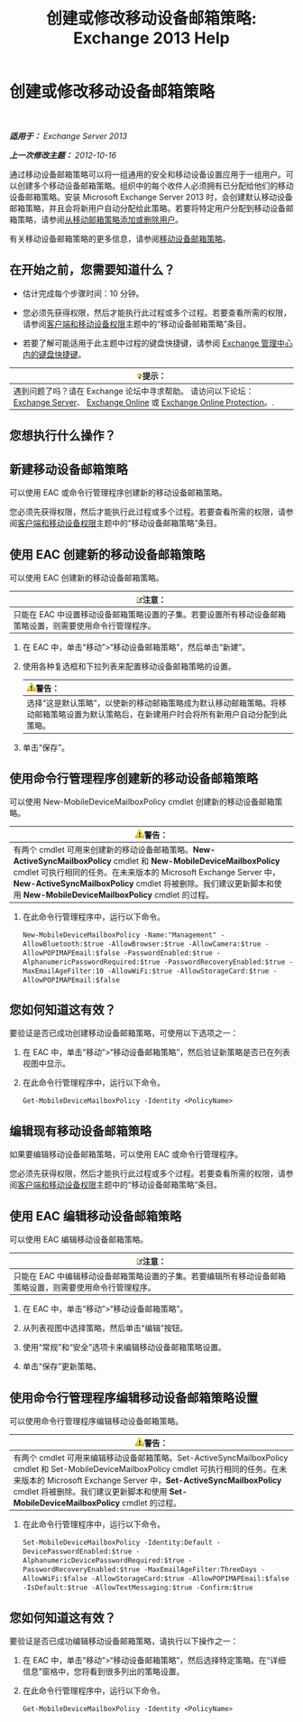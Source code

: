 ﻿---
title: '创建或修改移动设备邮箱策略: Exchange 2013 Help'
TOCTitle: 创建或修改移动设备邮箱策略
ms:assetid: b4a37a81-25e3-40ff-a18a-a62ae4493635
ms:mtpsurl: https://technet.microsoft.com/zh-cn/library/Bb124315(v=EXCHG.150)
ms:contentKeyID: 50491430
ms.date: 01/11/2018
mtps_version: v=EXCHG.150
ms.translationtype: HT
---

# 创建或修改移动设备邮箱策略

 

_**适用于：** Exchange Server 2013_

_**上一次修改主题：** 2012-10-16_

通过移动设备邮箱策略可以将一组通用的安全和移动设备设置应用于一组用户。可以创建多个移动设备邮箱策略。组织中的每个收件人必须拥有已分配给他们的移动设备邮箱策略。安装 Microsoft Exchange Server 2013 时，会创建默认移动设备邮箱策略，并且会将新用户自动分配给此策略。若要将特定用户分配到移动设备邮箱策略，请参阅[从移动邮箱策略添加或删除用户](add-or-remove-users-from-a-mobile-mailbox-policy-exchange-2013-help.md)。

有关移动设备邮箱策略的更多信息，请参阅[移动设备邮箱策略](mobile-device-mailbox-policies-exchange-2013-help.md)。

## 在开始之前，您需要知道什么？

  - 估计完成每个步骤时间：10 分钟。

  - 您必须先获得权限，然后才能执行此过程或多个过程。若要查看所需的权限，请参阅[客户端和移动设备权限](clients-and-mobile-devices-permissions-exchange-2013-help.md)主题中的“移动设备邮箱策略”条目。

  - 若要了解可能适用于此主题中过程的键盘快捷键，请参阅 [Exchange 管理中心内的键盘快捷键](keyboard-shortcuts-in-the-exchange-admin-center-exchange-online-protection-help.md)。

<table>
<thead>
<tr class="header">
<th><img src="images/Bb124558.tip(EXCHG.150).gif" title="提示" alt="提示" />提示：</th>
</tr>
</thead>
<tbody>
<tr class="odd">
<td>遇到问题了吗？请在 Exchange 论坛中寻求帮助。 请访问以下论坛：<a href="https://go.microsoft.com/fwlink/p/?linkid=60612">Exchange Server</a>、 <a href="https://go.microsoft.com/fwlink/p/?linkid=267542">Exchange Online</a> 或 <a href="https://go.microsoft.com/fwlink/p/?linkid=285351">Exchange Online Protection</a>。.</td>
</tr>
</tbody>
</table>


## 您想执行什么操作？

## 新建移动设备邮箱策略

可以使用 EAC 或命令行管理程序创建新的移动设备邮箱策略。

您必须先获得权限，然后才能执行此过程或多个过程。若要查看所需的权限，请参阅[客户端和移动设备权限](clients-and-mobile-devices-permissions-exchange-2013-help.md)主题中的“移动设备邮箱策略”条目。

## 使用 EAC 创建新的移动设备邮箱策略

可以使用 EAC 创建新的移动设备邮箱策略。

<table>
<thead>
<tr class="header">
<th><img src="images/Bb124558.note(EXCHG.150).gif" title="注意" alt="注意" />注意：</th>
</tr>
</thead>
<tbody>
<tr class="odd">
<td>只能在 EAC 中设置移动设备邮箱策略设置的子集。若要设置所有移动设备邮箱策略设置，则需要使用命令行管理程序。</td>
</tr>
</tbody>
</table>


1.  在 EAC 中，单击“移动”\>“移动设备邮箱策略”，然后单击“新建”。

2.  使用各种复选框和下拉列表来配置移动设备邮箱策略的设置。
    
    <table>
    <thead>
    <tr class="header">
    <th><img src="images/JJ898581.warning(EXCHG.150).gif" title="警告" alt="警告" />警告：</th>
    </tr>
    </thead>
    <tbody>
    <tr class="odd">
    <td>选择“这是默认策略”，以使新的移动邮箱策略成为默认移动邮箱策略。将移动邮箱策略设置为默认策略后，在新建用户时会将所有新用户自动分配到此策略。</td>
    </tr>
    </tbody>
    </table>


3.  单击“保存”。

## 使用命令行管理程序创建新的移动设备邮箱策略

可以使用 New-MobileDeviceMailboxPolicy cmdlet 创建新的移动设备邮箱策略。

<table>
<thead>
<tr class="header">
<th><img src="images/JJ898581.warning(EXCHG.150).gif" title="警告" alt="警告" />警告：</th>
</tr>
</thead>
<tbody>
<tr class="odd">
<td>有两个 cmdlet 可用来创建新的移动设备邮箱策略。<strong>New-ActiveSyncMailboxPolicy</strong> cmdlet 和 <strong>New-MobileDeviceMailboxPolicy</strong> cmdlet 可执行相同的任务。在未来版本的 Microsoft Exchange Server 中，<strong>New-ActiveSyncMailboxPolicy</strong> cmdlet 将被删除。我们建议更新脚本和使用 <strong>New-MobileDeviceMailboxPolicy</strong> cmdlet 的过程。</td>
</tr>
</tbody>
</table>


1.  在此命令行管理程序中，运行以下命令。
    
        New-MobileDeviceMailboxPolicy -Name:"Management" -AllowBluetooth:$true -AllowBrowser:$true -AllowCamera:$true -AllowPOPIMAPEmail:$false -PasswordEnabled:$true -AlphanumericPasswordRequired:$true -PasswordRecoveryEnabled:$true -MaxEmailAgeFilter:10 -AllowWiFi:$true -AllowStorageCard:$true -AllowPOPIMAPEmail:$false

## 您如何知道这有效？

要验证是否已成功创建移动设备邮箱策略，可使用以下选项之一：

1.  在 EAC 中，单击“移动”\>“移动设备邮箱策略”，然后验证新策略是否已在列表视图中显示。

2.  在此命令行管理程序中，运行以下命令。
    
        Get-MobileDeviceMailboxPolicy -Identity <PolicyName> 

## 编辑现有移动设备邮箱策略

如果要编辑移动设备邮箱策略，可以使用 EAC 或命令行管理程序。

您必须先获得权限，然后才能执行此过程或多个过程。若要查看所需的权限，请参阅[客户端和移动设备权限](clients-and-mobile-devices-permissions-exchange-2013-help.md)主题中的“移动设备邮箱策略”条目。

## 使用 EAC 编辑移动设备邮箱策略

可以使用 EAC 编辑移动设备邮箱策略。

<table>
<thead>
<tr class="header">
<th><img src="images/Bb124558.note(EXCHG.150).gif" title="注意" alt="注意" />注意：</th>
</tr>
</thead>
<tbody>
<tr class="odd">
<td>只能在 EAC 中编辑移动设备邮箱策略设置的子集。若要编辑所有移动设备邮箱策略设置，则需要使用命令行管理程序。</td>
</tr>
</tbody>
</table>


1.  在 EAC 中，单击“移动”\>“移动设备邮箱策略”。

2.  从列表视图中选择策略，然后单击“编辑”按钮。

3.  使用“常规”和“安全”选项卡来编辑移动设备邮箱策略设置。

4.  单击“保存”更新策略。

## 使用命令行管理程序编辑移动设备邮箱策略设置

可以使用命令行管理程序编辑移动设备邮箱策略。

<table>
<thead>
<tr class="header">
<th><img src="images/JJ898581.warning(EXCHG.150).gif" title="警告" alt="警告" />警告：</th>
</tr>
</thead>
<tbody>
<tr class="odd">
<td>有两个 cmdlet 可用来编辑移动设备邮箱策略。Set-ActiveSyncMailboxPolicy cmdlet 和 Set-MobileDeviceMailboxPolicy cmdlet 可执行相同的任务。在未来版本的 Microsoft Exchange Server 中，<strong>Set-ActiveSyncMailboxPolicy</strong> cmdlet 将被删除。我们建议更新脚本和使用 <strong>Set-MobileDeviceMailboxPolicy</strong> cmdlet 的过程。</td>
</tr>
</tbody>
</table>


1.  在此命令行管理程序中，运行以下命令。
    
        Set-MobileDeviceMailboxPolicy -Identity:Default -DevicePasswordEnabled:$true -AlphanumericDevicePasswordRequired:$true -PasswordRecoveryEnabled:$true -MaxEmailAgeFilter:ThreeDays -AllowWiFi:$false -AllowStorageCard:$true -AllowPOPIMAPEmail:$false -IsDefault:$true -AllowTextMessaging:$true -Confirm:$true

## 您如何知道这有效？

要验证是否已成功编辑移动设备邮箱策略，请执行以下操作之一：

1.  在 EAC 中，单击“移动”\>“移动设备邮箱策略”，然后选择特定策略。在“详细信息”窗格中，您将看到很多列出的策略设置。

2.  在此命令行管理程序中，运行以下命令。
    
        Get-MobileDeviceMailboxPolicy -Identity <PolicyName>

